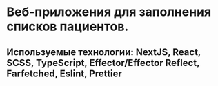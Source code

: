 # Веб-приложения для заполнения списков пациентов.

## Используемые технологии: NextJS, React, SCSS, TypeScript, Effector/Effector Reflect, Farfetched, Eslint, Prettier
